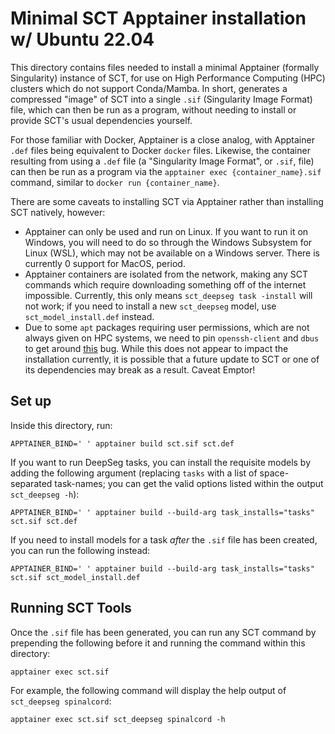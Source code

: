 # Minimal SCT Apptainer installation w/ Ubuntu 22.04

This directory contains files needed to install a minimal Apptainer (formally Singularity) instance of SCT, for use on High Performance Computing (HPC) clusters which do not support Conda/Mamba. In short, generates a compressed "image" of SCT into a single `.sif` (Singularity Image Format) file, which can then be run as a program, without needing to install or provide SCT's usual dependencies yourself.

For those familiar with Docker, Apptainer is a close analog, with Apptainer `.def` files being equivalent to Docker `docker` files. Likewise, the container resulting from using a `.def` file (a "Singularity Image Format", or `.sif`, file) can then be run as a program via the `apptainer exec {container_name}.sif` command, similar to `docker run {container_name}`.

There are some caveats to installing SCT via Apptainer rather than installing SCT natively, however: 

* Apptainer can only be used and run on Linux. If you want to run it on Windows, you will need to do so through the Windows Subsystem for Linux (WSL), which may not be available on a Windows server. There is currently 0 support for MacOS, period.
* Apptainer containers are isolated from the network, making any SCT commands which require downloading something off of the internet impossible. Currently, this only means `sct_deepseg task -install` will not work; if you need to install a new `sct_deepseg` model, use `sct_model_install.def` instead.
* Due to some `apt` packages requiring user permissions, which are not always given on HPC systems, we need to pin `openssh-client` and `dbus` to get around [this](https://github.com/apptainer/apptainer/issues/1822#issuecomment-2051581258) bug. While this does not appear to impact the installation currently, it is possible that a future update to SCT or one of its dependencies may break as a result. Caveat Emptor!

## Set up

Inside this directory, run:

    APPTAINER_BIND=' ' apptainer build sct.sif sct.def

If you want to run DeepSeg tasks, you can install the requisite models by adding the following argument (replacing `tasks` with a list of space-separated task-names; you can get the valid options listed within the output `sct_deepseg -h`):

    APPTAINER_BIND=' ' apptainer build --build-arg task_installs="tasks" sct.sif sct.def

If you need to install models for a task _after_ the `.sif` file has been created, you can run the following instead:

    APPTAINER_BIND=' ' apptainer build --build-arg task_installs="tasks" sct.sif sct_model_install.def

## Running SCT Tools

Once the `.sif` file has been generated, you can run any SCT command by prepending the following before it and running the command within this directory:

    apptainer exec sct.sif

For example, the following command will display the help output of `sct_deepseg spinalcord`:

    apptainer exec sct.sif sct_deepseg spinalcord -h    
